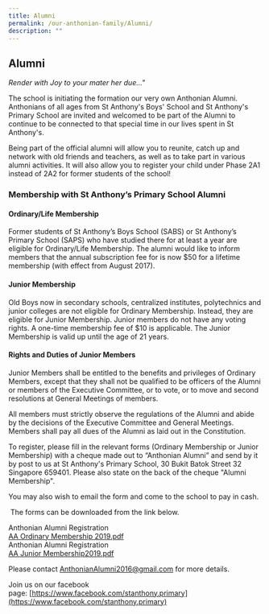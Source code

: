 ```yaml
---
title: Alumni
permalink: /our-anthonian-family/Alumni/
description: ""
---
```

## Alumni 

_Render with Joy to your mater her due..."_

  

The school is initiating the formation our very own Anthonian Alumni. Anthonians of all ages from St Anthony's Boys' School and St Anthony's Primary School are invited and welcomed to be part of the Alumni to continue to be connected to that special time in our lives spent in St Anthony's.  

  

Being part of the official alumni will allow you to reunite, catch up and network with old friends and teachers, as well as to take part in various alumni activities. It will also allow you to register your child under Phase 2A1 instead of 2A2 for former students of the school!

  



### **Membership with St Anthony’s Primary School Alumni**

#### **Ordinary/Life Membership**

  

Former students of St Anthony’s Boys School (SABS) or St Anthony’s Primary School (SAPS) who have studied there for at least a year are eligible for Ordinary/Life Membership. The alumni would like to inform members that the annual subscription fee for is now $50 for a lifetime membership (with effect from August 2017).

  

#### **Junior Membership**

  

Old Boys now in secondary schools, centralized institutes, polytechnics and junior colleges are not eligible for Ordinary Membership. Instead, they are eligible for Junior Membership. Junior members do not have any voting rights. A one-time membership fee of $10 is applicable. The Junior Membership is valid up until the age of 21 years.

  

#### **Rights and Duties of Junior Members**

  

Junior Members shall be entitled to the benefits and privileges of Ordinary Members, except that they shall not be qualified to be officers of the Alumni or members of the Executive Committee, or to vote, or to move and second resolutions at General Meetings of members.

  

All members must strictly observe the regulations of the Alumni and abide by the decisions of the Executive Committee and General Meetings. Members shall pay all dues of the Alumni as laid out in the Constitution.

  

To register, please fill in the relevant forms (Ordinary Membership or Junior Membership) with a cheque made out to “Anthonian Alumni” and send by it by post to us at St Anthony's Primary School, 30 Bukit Batok Street 32 Singapore 659401. Please also state on the back of the cheque "Alumni Membership".

  

You may also wish to email the form and come to the school to pay in cash.

  

 The forms can be downloaded from the link below.
 
 Anthonian Alumni Registration<br>
 [AA Ordinary Membership 2019.pdf](/files/AA%20Ordinary%20%20Membership%202019.pdf)<br>
 Anthonian Alumni Registration<br>
 [AA Junior Membership2019.pdf](/files/AA%20Junior%20Membership2019.pdf)
 
 Please contact [AnthonianAlumni2016@gmail.com](mailto:AnthonianAlumni2016@gmail.com) for more details.

Join us on our facebook page: [https://www.facebook.com/stanthony.primary](https://www.facebook.com/stanthony.primary)